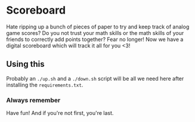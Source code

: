 # Scoreboard

Hate ripping up a bunch of pieces of paper to try and keep track of analog game scores? Do you not trust your math skills or the math skills of your friends to correctly add points together? Fear no longer! Now we have a digital scoreboard which will track it all for you <3!

## Using this

Probably an `./up.sh` and a `./down.sh` script will be all we need here after installing the `requirements.txt`.

### Always remember

Have fun! And if you're not first, you're last.

